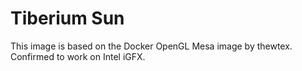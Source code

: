 # Tiberium Sun

This image is based on the Docker OpenGL Mesa image by thewtex.
Confirmed to work on Intel iGFX.
